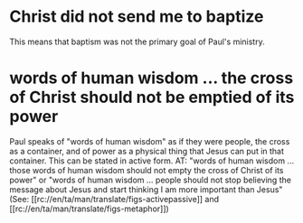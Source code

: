 # Christ did not send me to baptize

This means that baptism was not the primary goal of Paul's ministry.

# words of human wisdom ... the cross of Christ should not be emptied of its power

Paul speaks of "words of human wisdom" as if they were people, the cross as a container, and of power as a physical thing that Jesus can put in that container. This can be stated in active form. AT: "words of human wisdom ... those words of human wisdom should not empty the cross of Christ of its power" or "words of human wisdom ... people should not stop believing the message about Jesus and start thinking I am more important than Jesus" (See: [[rc://en/ta/man/translate/figs-activepassive]] and [[rc://en/ta/man/translate/figs-metaphor]])